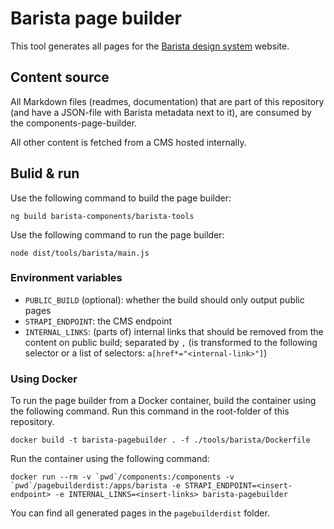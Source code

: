 # Barista page builder

This tool generates all pages for the
[Barista design system](https://barista.dynatrace.com) website.

## Content source

All Markdown files (readmes, documentation) that are part of this repository
(and have a JSON-file with Barista metadata next to it), are consumed by the
components-page-builder.

All other content is fetched from a CMS hosted internally.

## Bulid & run

Use the following command to build the page builder:

```
ng build barista-components/barista-tools
```

Use the following command to run the page builder:

```
node dist/tools/barista/main.js
```

### Environment variables

- `PUBLIC_BUILD` (optional): whether the build should only output public pages
- `STRAPI_ENDPOINT`: the CMS endpoint
- `INTERNAL_LINKS`: (parts of) internal links that should be removed from the
  content on public build; separated by `,` (is transformed to the following
  selector or a list of selectors: `a[href*="<internal-link>"]`)

### Using Docker

To run the page builder from a Docker container, build the container using the
following command. Run this command in the root-folder of this repository.

```
docker build -t barista-pagebuilder . -f ./tools/barista/Dockerfile
```

Run the container using the following command:

```
docker run --rm -v `pwd`/components:/components -v `pwd`/pagebuilderdist:/apps/barista -e STRAPI_ENDPOINT=<insert-endpoint> -e INTERNAL_LINKS=<insert-links> barista-pagebuilder
```

You can find all generated pages in the `pagebuilderdist` folder.
